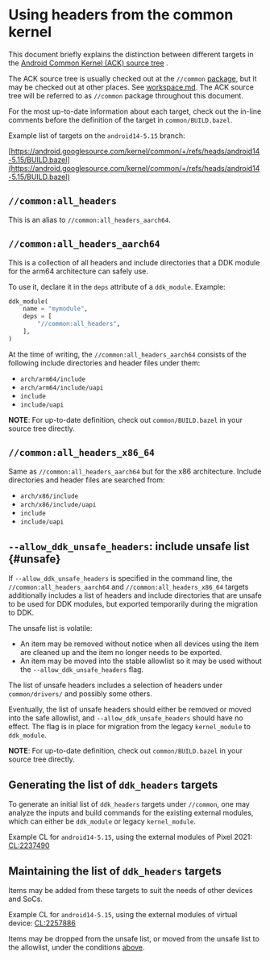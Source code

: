 # Using headers from the common kernel

This document briefly explains the distinction between different targets in the
[Android Common Kernel (ACK) source tree](https://android.googlesource.com/kernel/common/)
.

The ACK source tree is usually checked out at the
`//common` [package](https://bazel.build/concepts/build-ref#packages), but it
may be checked out at other places. See [workspace.md](../workspace.md). The ACK
source tree will be referred to as `//common` package throughout this document.

For the most up-to-date information about each target, check out the in-line
comments before the definition of the target in `common/BUILD.bazel`.

Example list of targets on the `android14-5.15` branch:

[https://android.googlesource.com/kernel/common/+/refs/heads/android14-5.15/BUILD.bazel](https://android.googlesource.com/kernel/common/+/refs/heads/android14-5.15/BUILD.bazel)

## `//common:all_headers`

This is an alias to `//common:all_headers_aarch64`.

## `//common:all_headers_aarch64`

This is a collection of all headers and include directories that a DDK module
for the arm64 architecture can safely use.

To use it, declare it in the `deps` attribute of a `ddk_module`. Example:

```python
ddk_module(
    name = "mymodule",
    deps = [
        "//common:all_headers",
    ],
)
```

At the time of writing, the `//common:all_headers_aarch64` consists of the
following include directories and header files under them:

- `arch/arm64/include`
- `arch/arm64/include/uapi`
- `include`
- `include/uapi`

**NOTE**: For up-to-date definition, check out `common/BUILD.bazel` in your
source tree directly.

## `//common:all_headers_x86_64`

Same as `//common:all_headers_aarch64` but for the x86 architecture. Include
directories and header files are searched from:

- `arch/x86/include`
- `arch/x86/include/uapi`
- `include`
- `include/uapi`

## `--allow_ddk_unsafe_headers`: include unsafe list {#unsafe}

If `--allow_ddk_unsafe_headers` is specified in the command line, the
`//common:all_headers_aarch64` and `//common:all_headers_x86_64` targets
additionally includes a list of headers and include directories that are unsafe
to be used for DDK modules, but exported temporarily during the migration to
DDK.

The unsafe list is volatile:

- An item may be removed without notice when all devices using the item are
  cleaned up and the item no longer needs to be exported.
- An item may be moved into the stable allowlist so it may be used without
  the `--allow_ddk_unsafe_headers` flag.

The list of unsafe headers includes a selection of headers under
`common/drivers/` and possibly some others.

Eventually, the list of unsafe headers should either be removed or moved into
the safe allowlist, and `--allow_ddk_unsafe_headers` should have no effect. The
flag is in place for migration from the legacy `kernel_module`
to `ddk_module`.

**NOTE**: For up-to-date definition, check out `common/BUILD.bazel` in your
source tree directly.

## Generating the list of `ddk_headers` targets

To generate an initial list of `ddk_headers` targets under `//common`, one may
analyze the inputs and build commands for the existing external modules, which
can either be `ddk_module` or legacy `kernel_module`.

Example CL for `android14-5.15`, using the external modules of Pixel 2021:
[CL:2237490](https://android-review.googlesource.com/c/kernel/common/+/2237490)

## Maintaining the list of `ddk_headers` targets

Items may be added from these targets to suit the needs of other devices and
SoCs.

Example CL for `android14-5.15`, using the external modules of virtual device:
[CL:2257886](https://android-review.googlesource.com/c/kernel/common/+/2257886)

Items may be dropped from the unsafe list, or moved from the unsafe list to the
allowlist, under the conditions [above](#unsafe).
